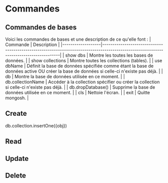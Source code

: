 # Commandes
## Commandes de bases
Voici les commandes de bases et une description de ce qu'elle font :
| Commande          | Description                                                                                                                           |
|-------------------|---------------------------------------------------------------------------------------------------------------------------------------|
| show dbs          | Montre les toutes les bases de données.                                                                                               |
| show collections  | Montre toutes les collections (tables).                                                                                               |
| use dbName        | Définit la base de données spécifiée comme étant la base de données active OU créer la base de données si celle-ci n'existe pas déjà. |
| db                | Montre la base de données utilisée en ce moment.                                                                                      |
| db.collectionName | Accéder à la collection spécifier ou créer la collection si celle-ci n'existe pas déjà.                                               |
| db.dropDatabase() | Supprime la base de données utilisée en ce moment.                                                                                    |
| cls               | Nettoie l'écran.                                                                                                                      |
| exit              | Quitte mongosh.                                                                                                                       |

## Create
db.collection.insertOne({obj})
## Read
## Update
## Delete